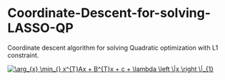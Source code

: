 # Coordinate-Descent-for-solving-LASSO-QP
Coordinate descent algorithm for solving Quadratic optimization with L1 constraint.

<a href="https://www.codecogs.com/eqnedit.php?latex=\arg_{x}&space;\min_{}&space;x^{T}Ax&space;&plus;&space;B^{T}x&space;&plus;&space;c&space;&plus;&space;\lambda&space;\left&space;\|x&space;\right&space;\|_{1}" target="_blank"><img src="https://latex.codecogs.com/gif.latex?\arg_{x}&space;\min_{}&space;x^{T}Ax&space;&plus;&space;B^{T}x&space;&plus;&space;c&space;&plus;&space;\lambda&space;\left&space;\|x&space;\right&space;\|_{1}" title="\arg_{x} \min_{} x^{T}Ax + B^{T}x + c + \lambda \left \|x \right \|_{1}" /></a>
